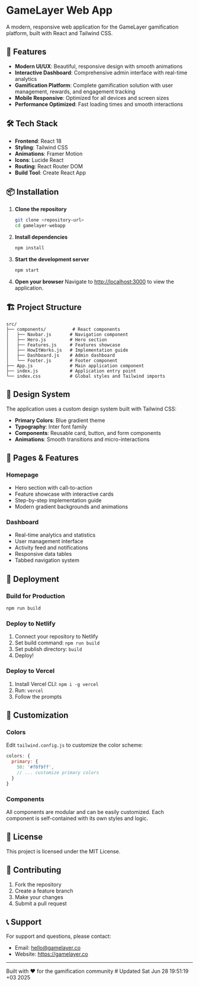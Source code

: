 # GameLayer Web App

A modern, responsive web application for the GameLayer gamification platform, built with React and Tailwind CSS.

## 🚀 Features

- **Modern UI/UX**: Beautiful, responsive design with smooth animations
- **Interactive Dashboard**: Comprehensive admin interface with real-time analytics
- **Gamification Platform**: Complete gamification solution with user management, rewards, and engagement tracking
- **Mobile Responsive**: Optimized for all devices and screen sizes
- **Performance Optimized**: Fast loading times and smooth interactions

## 🛠️ Tech Stack

- **Frontend**: React 18
- **Styling**: Tailwind CSS
- **Animations**: Framer Motion
- **Icons**: Lucide React
- **Routing**: React Router DOM
- **Build Tool**: Create React App

## 📦 Installation

1. **Clone the repository**
   ```bash
   git clone <repository-url>
   cd gamelayer-webapp
   ```

2. **Install dependencies**
   ```bash
   npm install
   ```

3. **Start the development server**
   ```bash
   npm start
   ```

4. **Open your browser**
   Navigate to [http://localhost:3000](http://localhost:3000) to view the application.

## 🏗️ Project Structure

```
src/
├── components/          # React components
│   ├── Navbar.js       # Navigation component
│   ├── Hero.js         # Hero section
│   ├── Features.js     # Features showcase
│   ├── HowItWorks.js   # Implementation guide
│   ├── Dashboard.js    # Admin dashboard
│   └── Footer.js       # Footer component
├── App.js              # Main application component
├── index.js            # Application entry point
└── index.css           # Global styles and Tailwind imports
```

## 🎨 Design System

The application uses a custom design system built with Tailwind CSS:

- **Primary Colors**: Blue gradient theme
- **Typography**: Inter font family
- **Components**: Reusable card, button, and form components
- **Animations**: Smooth transitions and micro-interactions

## 📱 Pages & Features

### Homepage
- Hero section with call-to-action
- Feature showcase with interactive cards
- Step-by-step implementation guide
- Modern gradient backgrounds and animations

### Dashboard
- Real-time analytics and statistics
- User management interface
- Activity feed and notifications
- Responsive data tables
- Tabbed navigation system

## 🚀 Deployment

### Build for Production
```bash
npm run build
```

### Deploy to Netlify
1. Connect your repository to Netlify
2. Set build command: `npm run build`
3. Set publish directory: `build`
4. Deploy!

### Deploy to Vercel
1. Install Vercel CLI: `npm i -g vercel`
2. Run: `vercel`
3. Follow the prompts

## 🔧 Customization

### Colors
Edit `tailwind.config.js` to customize the color scheme:

```javascript
colors: {
  primary: {
    50: '#f0f9ff',
    // ... customize primary colors
  }
}
```

### Components
All components are modular and can be easily customized. Each component is self-contained with its own styles and logic.

## 📄 License

This project is licensed under the MIT License.

## 🤝 Contributing

1. Fork the repository
2. Create a feature branch
3. Make your changes
4. Submit a pull request

## 📞 Support

For support and questions, please contact:
- Email: hello@gamelayer.co
- Website: https://gamelayer.co

---

Built with ❤️ for the gamification community # Updated Sat Jun 28 19:51:19 +03 2025
